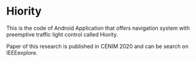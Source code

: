 # Hiority

This is the code of Android Application that offers navigation system with preemptive traffic light control called Hiority.

Paper of this research is published in CENIM 2020 and can be search on IEEEexplore.
